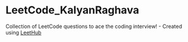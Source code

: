 # LeetCode_KalyanRaghava
Collection of LeetCode questions to ace the coding interview! - Created using [LeetHub](https://github.com/QasimWani/LeetHub)
